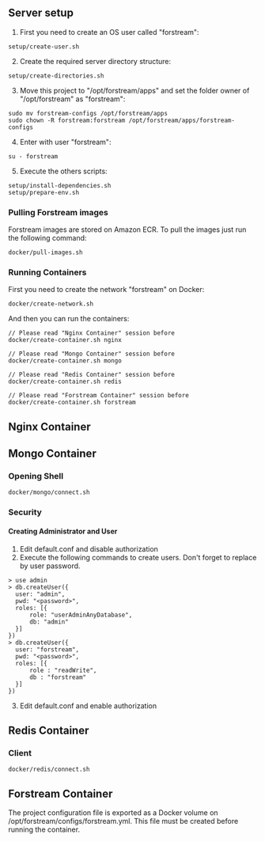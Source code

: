 ## Server setup ##

1. First you need to create an OS user called "forstream":
````
setup/create-user.sh
````
2. Create the required server directory structure:
````
setup/create-directories.sh
````
3. Move this project to "/opt/forstream/apps" and set the folder owner of "/opt/forstream" as "forstream":
````
sudo mv forstream-configs /opt/forstream/apps
sudo chown -R forstream:forstream /opt/forstream/apps/forstream-configs
````
4. Enter with user "forstream":
````
su - forstream
````
5. Execute the others scripts:
````
setup/install-dependencies.sh
setup/prepare-env.sh
````

### Pulling Forstream images ###

Forstream images are stored on Amazon ECR. To pull the images just run the following command:
````
docker/pull-images.sh
````

### Running Containers ###

First you need to create the network "forstream" on Docker:
````
docker/create-network.sh
````
And then you can run the containers:
````
// Please read "Nginx Container" session before
docker/create-container.sh nginx

// Please read "Mongo Container" session before
docker/create-container.sh mongo

// Please read "Redis Container" session before
docker/create-container.sh redis

// Please read "Forstream Container" session before
docker/create-container.sh forstream
````

## Nginx Container ##

## Mongo Container ##

### Opening Shell ###
````
docker/mongo/connect.sh
````

### Security ###

#### Creating Administrator and User ####

1. Edit default.conf and disable authorization
2. Execute the following commands to create users. Don't forget to replace <password> by user password.
````
> use admin
> db.createUser({
  user: "admin",
  pwd: "<password>",
  roles: [{
      role: "userAdminAnyDatabase",
      db: "admin"
  }]
})
> db.createUser({
  user: "forstream",
  pwd: "<password>",
  roles: [{
      role : "readWrite",
      db : "forstream"
  }]
})
````
3. Edit default.conf and enable authorization

## Redis Container ##

### Client ###

````
docker/redis/connect.sh
````

## Forstream Container ##

The project configuration file is exported as a Docker volume on /opt/forstream/configs/forstream.yml.
This file must be created before running the container.
